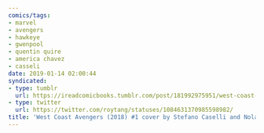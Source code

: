 ```yaml
---
comics/tags:
- marvel
- avengers
- hawkeye
- gwenpool
- quentin quire
- america chavez
- casseli
date: 2019-01-14 02:00:44
syndicated:
- type: tumblr
  url: https://ireadcomicbooks.tumblr.com/post/181992975951/west-coast-avengers-2018-1-cover-by-stefano
- type: twitter
  url: https://twitter.com/roytang/statuses/1084631370985598982/
title: 'West Coast Avengers (2018) #1 cover by Stefano Caselli and Nolan Woodard'
---
```


